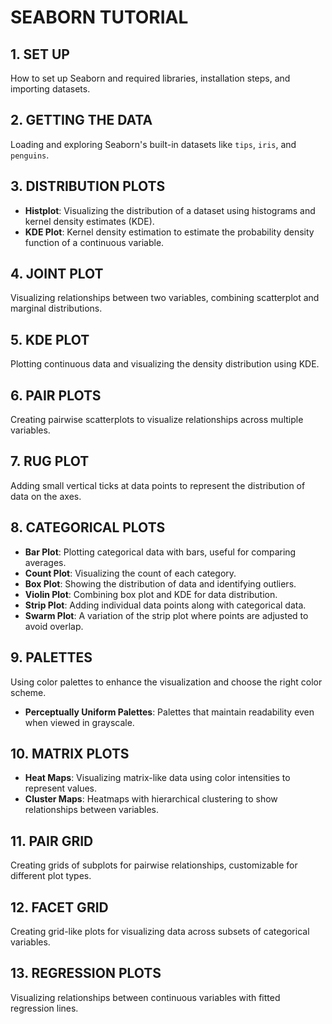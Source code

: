 <b><h1>SEABORN TUTORIAL</h1></b>

<h2><b>1. SET UP</b></h2>
<p>How to set up Seaborn and required libraries, installation steps, and importing datasets.</p>

<h2><b>2. GETTING THE DATA</b></h2>
<p>Loading and exploring Seaborn's built-in datasets like <code>tips</code>, <code>iris</code>, and <code>penguins</code>.</p>

<h2><b>3. DISTRIBUTION PLOTS</b></h2>
<ul>
  <li><b>Histplot</b>: Visualizing the distribution of a dataset using histograms and kernel density estimates (KDE).</li>
  <li><b>KDE Plot</b>: Kernel density estimation to estimate the probability density function of a continuous variable.</li>
</ul>

<h2><b>4. JOINT PLOT</b></h2>
<p>Visualizing relationships between two variables, combining scatterplot and marginal distributions.</p>

<h2><b>5. KDE PLOT</b></h2>
<p>Plotting continuous data and visualizing the density distribution using KDE.</p>

<h2><b>6. PAIR PLOTS</b></h2>
<p>Creating pairwise scatterplots to visualize relationships across multiple variables.</p>

<h2><b>7. RUG PLOT</b></h2>
<p>Adding small vertical ticks at data points to represent the distribution of data on the axes.</p>

<h2><b>8. CATEGORICAL PLOTS</b></h2>
<ul>
  <li><b>Bar Plot</b>: Plotting categorical data with bars, useful for comparing averages.</li>
  <li><b>Count Plot</b>: Visualizing the count of each category.</li>
  <li><b>Box Plot</b>: Showing the distribution of data and identifying outliers.</li>
  <li><b>Violin Plot</b>: Combining box plot and KDE for data distribution.</li>
  <li><b>Strip Plot</b>: Adding individual data points along with categorical data.</li>
  <li><b>Swarm Plot</b>: A variation of the strip plot where points are adjusted to avoid overlap.</li>
</ul>

<h2><b>9. PALETTES</b></h2>
<p>Using color palettes to enhance the visualization and choose the right color scheme.</p>
<ul>
  <li><b>Perceptually Uniform Palettes</b>: Palettes that maintain readability even when viewed in grayscale.</li>
</ul>

<h2><b>10. MATRIX PLOTS</b></h2>
<ul>
  <li><b>Heat Maps</b>: Visualizing matrix-like data using color intensities to represent values.</li>
  <li><b>Cluster Maps</b>: Heatmaps with hierarchical clustering to show relationships between variables.</li>
</ul>

<h2><b>11. PAIR GRID</b></h2>
<p>Creating grids of subplots for pairwise relationships, customizable for different plot types.</p>

<h2><b>12. FACET GRID</b></h2>
<p>Creating grid-like plots for visualizing data across subsets of categorical variables.</p>

<h2><b>13. REGRESSION PLOTS</b></h2>
<p>Visualizing relationships between continuous variables with fitted regression lines.</p>
